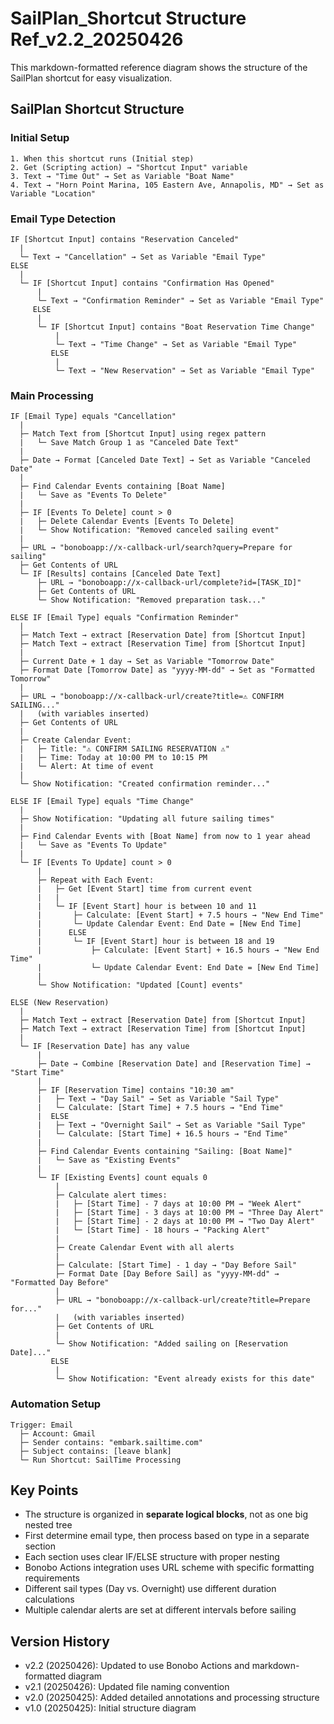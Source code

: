 # SailPlan_Shortcut Structure Ref_v2.2_20250426

This markdown-formatted reference diagram shows the structure of the SailPlan shortcut for easy visualization.

## SailPlan Shortcut Structure

### Initial Setup
```
1. When this shortcut runs (Initial step)
2. Get (Scripting action) → "Shortcut Input" variable
3. Text → "Time Out" → Set as Variable "Boat Name"
4. Text → "Horn Point Marina, 105 Eastern Ave, Annapolis, MD" → Set as Variable "Location"
```

### Email Type Detection
```
IF [Shortcut Input] contains "Reservation Canceled"
  |
  └─ Text → "Cancellation" → Set as Variable "Email Type"
ELSE
  |
  └─ IF [Shortcut Input] contains "Confirmation Has Opened"
      |
      └─ Text → "Confirmation Reminder" → Set as Variable "Email Type"
     ELSE
      |
      └─ IF [Shortcut Input] contains "Boat Reservation Time Change"
          |
          └─ Text → "Time Change" → Set as Variable "Email Type" 
         ELSE
          |
          └─ Text → "New Reservation" → Set as Variable "Email Type"
```

### Main Processing

```
IF [Email Type] equals "Cancellation"
  |
  ├─ Match Text from [Shortcut Input] using regex pattern
  |   └─ Save Match Group 1 as "Canceled Date Text"
  |
  ├─ Date → Format [Canceled Date Text] → Set as Variable "Canceled Date"
  |
  ├─ Find Calendar Events containing [Boat Name]
  |   └─ Save as "Events To Delete"
  |
  ├─ IF [Events To Delete] count > 0
  |   ├─ Delete Calendar Events [Events To Delete]
  |   └─ Show Notification: "Removed canceled sailing event"
  |
  ├─ URL → "bonoboapp://x-callback-url/search?query=Prepare for sailing"
  ├─ Get Contents of URL
  └─ IF [Results] contains [Canceled Date Text]
      ├─ URL → "bonoboapp://x-callback-url/complete?id=[TASK_ID]"
      ├─ Get Contents of URL
      └─ Show Notification: "Removed preparation task..."
```

```
ELSE IF [Email Type] equals "Confirmation Reminder"
  |
  ├─ Match Text → extract [Reservation Date] from [Shortcut Input]
  ├─ Match Text → extract [Reservation Time] from [Shortcut Input]
  |
  ├─ Current Date + 1 day → Set as Variable "Tomorrow Date"
  ├─ Format Date [Tomorrow Date] as "yyyy-MM-dd" → Set as "Formatted Tomorrow"
  |
  ├─ URL → "bonoboapp://x-callback-url/create?title=⚠️ CONFIRM SAILING..." 
  |   (with variables inserted)
  ├─ Get Contents of URL
  |
  ├─ Create Calendar Event:
  |   ├─ Title: "⚠️ CONFIRM SAILING RESERVATION ⚠️"
  |   ├─ Time: Today at 10:00 PM to 10:15 PM
  |   └─ Alert: At time of event
  |
  └─ Show Notification: "Created confirmation reminder..."
```

```
ELSE IF [Email Type] equals "Time Change"
  |
  ├─ Show Notification: "Updating all future sailing times"
  |
  ├─ Find Calendar Events with [Boat Name] from now to 1 year ahead
  |   └─ Save as "Events To Update"
  |
  └─ IF [Events To Update] count > 0
      |
      ├─ Repeat with Each Event:
      |   ├─ Get [Event Start] time from current event
      |   |
      |   └─ IF [Event Start] hour is between 10 and 11
      |       ├─ Calculate: [Event Start] + 7.5 hours → "New End Time"
      |       └─ Update Calendar Event: End Date = [New End Time]
      |      ELSE
      |       └─ IF [Event Start] hour is between 18 and 19
      |           ├─ Calculate: [Event Start] + 16.5 hours → "New End Time"
      |           └─ Update Calendar Event: End Date = [New End Time]
      |
      └─ Show Notification: "Updated [Count] events"
```

```
ELSE (New Reservation)
  |
  ├─ Match Text → extract [Reservation Date] from [Shortcut Input]
  ├─ Match Text → extract [Reservation Time] from [Shortcut Input]
  |
  └─ IF [Reservation Date] has any value
      |
      ├─ Date → Combine [Reservation Date] and [Reservation Time] → "Start Time"
      |
      ├─ IF [Reservation Time] contains "10:30 am"
      |   ├─ Text → "Day Sail" → Set as Variable "Sail Type"
      |   └─ Calculate: [Start Time] + 7.5 hours → "End Time"
      |  ELSE
      |   ├─ Text → "Overnight Sail" → Set as Variable "Sail Type" 
      |   └─ Calculate: [Start Time] + 16.5 hours → "End Time"
      |
      ├─ Find Calendar Events containing "Sailing: [Boat Name]"
      |   └─ Save as "Existing Events"
      |
      └─ IF [Existing Events] count equals 0
          |
          ├─ Calculate alert times:
          |   ├─ [Start Time] - 7 days at 10:00 PM → "Week Alert"
          |   ├─ [Start Time] - 3 days at 10:00 PM → "Three Day Alert" 
          |   ├─ [Start Time] - 2 days at 10:00 PM → "Two Day Alert"
          |   └─ [Start Time] - 18 hours → "Packing Alert"
          |
          ├─ Create Calendar Event with all alerts
          |
          ├─ Calculate: [Start Time] - 1 day → "Day Before Sail"
          ├─ Format Date [Day Before Sail] as "yyyy-MM-dd" → "Formatted Day Before"
          |
          ├─ URL → "bonoboapp://x-callback-url/create?title=Prepare for..."
          |   (with variables inserted)
          ├─ Get Contents of URL
          |
          └─ Show Notification: "Added sailing on [Reservation Date]..."
         ELSE
          |
          └─ Show Notification: "Event already exists for this date"
```

### Automation Setup
```
Trigger: Email
  ├─ Account: Gmail
  ├─ Sender contains: "embark.sailtime.com" 
  ├─ Subject contains: [leave blank]
  └─ Run Shortcut: SailTime Processing
```

## Key Points

- The structure is organized in **separate logical blocks**, not as one big nested tree
- First determine email type, then process based on type in a separate section
- Each section uses clear IF/ELSE structure with proper nesting
- Bonobo Actions integration uses URL scheme with specific formatting requirements
- Different sail types (Day vs. Overnight) use different duration calculations
- Multiple calendar alerts are set at different intervals before sailing

## Version History

- v2.2 (20250426): Updated to use Bonobo Actions and markdown-formatted diagram
- v2.1 (20250426): Updated file naming convention
- v2.0 (20250425): Added detailed annotations and processing structure
- v1.0 (20250425): Initial structure diagram